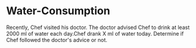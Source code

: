 # Water-Consumption

Recently, Chef visited his doctor. The doctor advised Chef to drink at least 2000 ml of water each day.Chef drank X ml of water today. Determine if Chef followed the doctor's advice or not.
